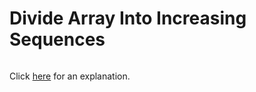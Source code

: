 # Divide Array Into Increasing Sequences 

~~~java

~~~

Click [here](Explanation.md) for an explanation.

